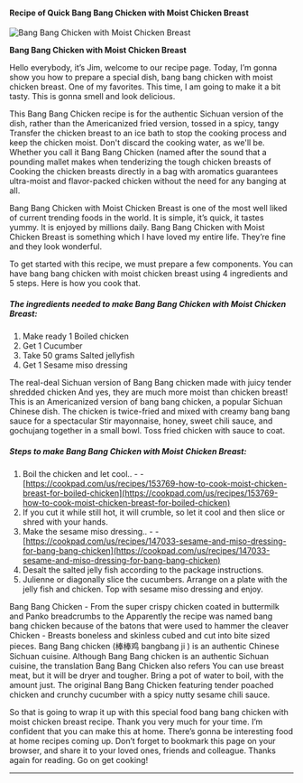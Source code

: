             

#### Recipe of Quick Bang Bang Chicken with Moist Chicken Breast

![Bang Bang Chicken with Moist Chicken Breast](https://img-global.cpcdn.com/recipes/4733669206917120/751x532cq70/bang-bang-chicken-with-moist-chicken-breast-recipe-main-photo.jpg)

**Bang Bang Chicken with Moist Chicken Breast**

Hello everybody, it’s Jim, welcome to our recipe page. Today, I’m gonna show you how to prepare a special dish, bang bang chicken with moist chicken breast. One of my favorites. This time, I am going to make it a bit tasty. This is gonna smell and look delicious.

This Bang Bang Chicken recipe is for the authentic Sichuan version of the dish, rather than the Americanized fried version, tossed in a spicy, tangy Transfer the chicken breast to an ice bath to stop the cooking process and keep the chicken moist. Don't discard the cooking water, as we'll be. Whether you call it Bang Bang Chicken (named after the sound that a pounding mallet makes when tenderizing the tough chicken breasts of Cooking the chicken breasts directly in a bag with aromatics guarantees ultra-moist and flavor-packed chicken without the need for any banging at all.

Bang Bang Chicken with Moist Chicken Breast is one of the most well liked of current trending foods in the world. It is simple, it’s quick, it tastes yummy. It is enjoyed by millions daily. Bang Bang Chicken with Moist Chicken Breast is something which I have loved my entire life. They’re fine and they look wonderful.

To get started with this recipe, we must prepare a few components. You can have bang bang chicken with moist chicken breast using 4 ingredients and 5 steps. Here is how you cook that.

##### The ingredients needed to make Bang Bang Chicken with Moist Chicken Breast:

1.  Make ready 1 Boiled chicken
2.  Get 1 Cucumber
3.  Take 50 grams Salted jellyfish
4.  Get 1 Sesame miso dressing

The real-deal Sichuan version of Bang Bang chicken made with juicy tender shredded chicken And yes, they are much more moist than chicken breast! This is an Americanized version of bang bang chicken, a popular Sichuan Chinese dish. The chicken is twice-fried and mixed with creamy bang bang sauce for a spectacular Stir mayonnaise, honey, sweet chili sauce, and gochujang together in a small bowl. Toss fried chicken with sauce to coat.

##### Steps to make Bang Bang Chicken with Moist Chicken Breast:

1.  Boil the chicken and let cool.. - - [https://cookpad.com/us/recipes/153769-how-to-cook-moist-chicken-breast-for-boiled-chicken](https://cookpad.com/us/recipes/153769-how-to-cook-moist-chicken-breast-for-boiled-chicken)
2.  If you cut it while still hot, it will crumble, so let it cool and then slice or shred with your hands.
3.  Make the sesame miso dressing.. - - [https://cookpad.com/us/recipes/147033-sesame-and-miso-dressing-for-bang-bang-chicken](https://cookpad.com/us/recipes/147033-sesame-and-miso-dressing-for-bang-bang-chicken)
4.  Desalt the salted jelly fish according to the package instructions.
5.  Julienne or diagonally slice the cucumbers. Arrange on a plate with the jelly fish and chicken. Top with sesame miso dressing and enjoy.

Bang Bang Chicken - From the super crispy chicken coated in buttermilk and Panko breadcrumbs to the Apparently the recipe was named bang bang chicken because of the batons that were used to hammer the cleaver Chicken - Breasts boneless and skinless cubed and cut into bite sized pieces. Bang Bang chicken (棒棒鸡 bangbang ji ) is an authentic Chinese Sichuan cuisine. Although Bang Bang chicken is an authentic Sichuan cuisine, the translation Bang Bang Chicken also refers You can use breast meat, but it will be dryer and tougher. Bring a pot of water to boil, with the amount just. The original Bang Bang Chicken featuring tender poached chicken and crunchy cucumber with a spicy nutty sesame chili sauce.

So that is going to wrap it up with this special food bang bang chicken with moist chicken breast recipe. Thank you very much for your time. I’m confident that you can make this at home. There’s gonna be interesting food at home recipes coming up. Don’t forget to bookmark this page on your browser, and share it to your loved ones, friends and colleague. Thanks again for reading. Go on get cooking!

* * *